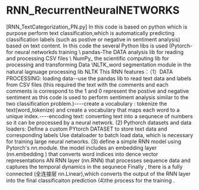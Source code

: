 # RNN_RecurrentNeuralNETWORKS
[RNN_TextCategorization_PN.py] In this code is based on python which is purpose perform text classification,which is automatically predicting classification labels (such as postive or negative in sentiment analysis) based on text content.
In this code the several Python libs is used (Pytorch-for neural networkds training \ pandas-The DATA analysis lib for reading and processing CSV files \ NumPy_ the scientific computing lib for processing and transforming Data \NLTK_word segmentation module in the natural lagnuage processing lib NLTK
This RNN features：（1）DATA PROCESSING: loading data--use the pandas lib to read text data and labels from CSV files (this required the text with the comments and each comments is correspond to the 1 and 0 represent the postive and negative sentiment as this code is used to perform sentiment analysis similar to the two classification problem.)----create a vocabulary : tokenize the text(word_tokenize) and create a vocabulary that maps each word to a unique index.----encoding text: converting text into a sequnece of numbers so it can be processed by a neural network.  (2) Pythorch datasets and data loaders: Define a custom PYtorch DATASET to store text data and corresponding labels Use dataloader to batch load data, which is necessary for training large neural networks.  (3) define a simple RNN model using Pytorch's nn.module. the model includes an embedding layer (nn.embedding ) that converts word indices into dence vector representations AN RNN layer (nn.RNN) that processes sequence data and captures the temporal dynamics in the sequnece Finally , there is a fully connected (全连接层 nn.Linear),which converts the output of the RNN layer into the final classificaiton prediction  (4)the process for the training .
